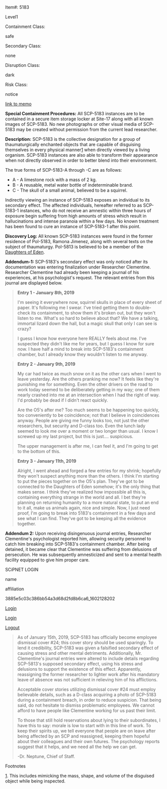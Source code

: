 Item#: 5183

Level1

Containment Class:

safe

Secondary Class:

none

Disruption Class:

dark

Risk Class:

notice

[link to memo](http://www.scp-wiki.net/classification-committee-memo)  

**Special Containment Procedures:** All SCP-5183 instances are to be contained in a secure item storage locker at Site-17 along with all known images of SCP-5183. No new photographs or other visual media of SCP-5183 may be created without permission from the current lead researcher.

**Description:** SCP-5183 is the collective designation for a group of thaumaturgically enchanted objects that are capable of disguising themselves in every physical manner[1](javascript:;) when directly viewed by a living organism. SCP-5183 instances are also able to transform their appearance when not directly observed in order to better blend into their environment.

The true forms of SCP-5183-A through -C are as follows:

*   A - A limestone rock with a mass of 2 kg.
*   B - A reusable, metal water bottle of indeterminable brand.
*   C - The skull of a small animal, believed to be a squirrel.

Indirectly viewing an instance of SCP-5183 exposes an individual to its secondary effect. The affected individuals, hereafter referred to as SCP-5183-1 instances, who do not receive an amnestic within three hours of exposure begin suffering from high amounts of stress which result in hallucinations and intense paranoia within a few days. No known treatment has been found to cure an instance of SCP-5183-1 after this point.

**Discovery Log:** All known SCP-5183 instances were found in the former residence of PoI-5183, Ramona Jimenez, along with several texts on the subject of thaumaturgy. PoI-5813 is believed to be a member of the [Daughters of Eden](/scp-4971).

**Addendum-1:** SCP-5183's secondary effect was only noticed after its documentation was entering finalization under Researcher Clementine. Researcher Clementine had already been keeping a journal of his experiences, at his psychologist's request. The relevant entries from this journal are displayed below.

> **Entry 1 - January 8th, 2019**
> 
> I'm seeing it everywhere now, squirrel skulls in place of every sheet of paper. It's following me I swear. I've tried getting them to double-check its containment, to show them it's broken out, but they won't listen to me. What's so hard to believe about that? We have a talking, immortal lizard down the hall, but a magic skull that only I can see is crazy?
> 
> I guess I know how everyone here REALLY feels about me. I've suspected they didn't like me for years, but I guess I know for sure now. I have half a mind to break into SCP-5183's containment chamber, but I already know they wouldn't listen to me anyway.

> **Entry 2 - January 9th, 2019**
> 
> My car had twice as much snow on it as the other cars when I went to leave yesterday. Are the others pranking me now? It feels like they're punishing me for something. Even the other drivers on the road to work today seemed to be deliberately getting in my way; one of them nearly crashed into me at an intersection when I had the right of way. I'd probably be dead if I didn't react quickly.
> 
> Are the O5's after me? Too much seems to be happening too quickly, too conveniently to be coincidence; not that I believe in coincidences anyway. People are giving me funny looks too, not just the other researchers, but security and D-class too. Even the lunch lady seemed to look me over a moment or two longer than usual. I know I screwed up my last project, but this is just…. suspicious.
> 
> The upper management is after me, I can feel it, and I'm going to get to the bottom of this.

> **Entry 3 - January 11th, 2019**
> 
> Alright, I went ahead and forged a few entries for my shrink; hopefully they won't suspect anything more than the others. I think I'm starting to put the pieces together on the O5's plan. They've got to be connected to the Daughters of Eden somehow; it's the only thing that makes sense. I think they've realized how impossible all this is, containing everything strange in the world and all. I bet they're planning on returning humanity to a more natural state, to put an end to it all, make us animals again, nice and simple. Now, I just need proof, I'm going to break into 5183's containment in a few days and see what I can find. They've got to be keeping all the evidence together.

**Addendum 2:** Upon receiving disingenuous journal entries, Researcher Clementine's psychologist reported him, allowing security personnel to catch him breaking into SCP-5183's containment chamber. After being detained, it became clear that Clementine was suffering from delusions of persecution. He was subsequently amnesticized and sent to a mental health facility equipped to give him proper care.

  
  
SCiPNET LOGIN  
  

name

affiliation

3885e5c03c386bb54a3d68d2fd8b6ca6\_1602128202

  
[Login](btn-false)

[Login](javascript:;)

[Logout](javascript:;)

> As of January 15th, 2019, SCP-5183 has officially become employee dismissal cover #24; this cover story should be used sparingly. To lend it credibility, SCP-5183 was given a falsified secondary effect of causing stress and other mental detriments. Additionally, Mr. Clementine's journal entries were altered to include details regarding SCP-5813's supposed secondary effect, using his stress and delusions to support the existence of this effect. Apparently, reassigning the former researcher to lighter work after his mandatory leave of absence was not sufficient in relieving him of his afflictions.
> 
> Acceptable cover stories utilizing dismissal cover #24 must employ believable details, such as a D-class acquiring a photo of SCP-5183 during a containment breach, in order to reduce suspicion. That being said, do not hesitate to dismiss problematic employees. We cannot afford to have people like Clementine working for us past their limit.
> 
> To those that still hold reservations about lying to their subordinates, I have this to say: morale is low to start with in this line of work. To keep their spirits up, we tell everyone that people are on leave after being affected by an SCP and reassigned, keeping them hopeful about their colleagues and their own futures. The psychology reports suggest that it helps, and we need all the help we can get.
> 
> \-Dr. Neptune, Chief of Staff.

Footnotes

[1](javascript:;). This includes mimicking the mass, shape, and volume of the disguised object while being inspected.